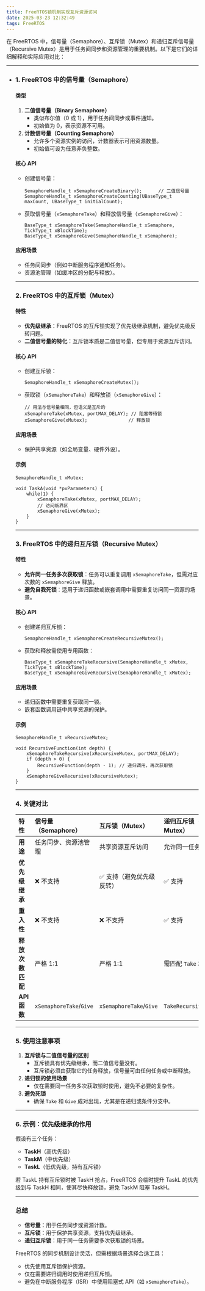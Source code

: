 ```yaml
---
title: FreeRTOS锁机制实现互斥资源访问
date: 2025-03-23 12:32:49
tags: FreeRTOS
---
```


在 FreeRTOS 中，信号量（Semaphore）、互斥锁（Mutex）和递归互斥信号量（Recursive Mutex）是用于任务间同步和资源管理的重要机制。以下是它们的详细解释和实际应用对比：

------

- ### **1. FreeRTOS 中的信号量（Semaphore）**

  #### **类型**

  1. **二值信号量（Binary Semaphore）**
     - 类似布尔值（0 或 1），用于任务间同步或事件通知。
     - 初始值为 0，表示资源不可用。
  2. **计数信号量（Counting Semaphore）**
     - 允许多个资源实例的访问，计数器表示可用资源数量。
     - 初始值可设为任意非负整数。

  #### **核心 API**

  - 创建信号量：

    ```
    SemaphoreHandle_t xSemaphoreCreateBinary();      // 二值信号量
    SemaphoreHandle_t xSemaphoreCreateCounting(UBaseType_t maxCount, UBaseType_t initialCount);
    ```

  - 获取信号量（`xSemaphoreTake`）和释放信号量（`xSemaphoreGive`）：

    ```
    BaseType_t xSemaphoreTake(SemaphoreHandle_t xSemaphore, TickType_t xBlockTime);
    BaseType_t xSemaphoreGive(SemaphoreHandle_t xSemaphore);
    ```

  #### **应用场景**

  - 任务间同步（例如中断服务程序通知任务）。
  - 资源池管理（如缓冲区的分配与释放）。

  ------

  ### **2. FreeRTOS 中的互斥锁（Mutex）**

  #### **特性**

  - **优先级继承**：FreeRTOS 的互斥锁实现了优先级继承机制，避免优先级反转问题。
  - **二值信号量的特化**：互斥锁本质是二值信号量，但专用于资源互斥访问。

  #### **核心 API**

  - 创建互斥锁：

    ```
    SemaphoreHandle_t xSemaphoreCreateMutex();
    ```

  - 获取锁（`xSemaphoreTake`）和释放锁（`xSemaphoreGive`）：

    ```
    // 用法与信号量相同，但语义是互斥的
    xSemaphoreTake(xMutex, portMAX_DELAY); // 阻塞等待锁
    xSemaphoreGive(xMutex);               // 释放锁
    ```

  #### **应用场景**

  - 保护共享资源（如全局变量、硬件外设）。

  #### **示例**

  ```
  SemaphoreHandle_t xMutex;
  
  void TaskA(void *pvParameters) {
      while(1) {
          xSemaphoreTake(xMutex, portMAX_DELAY);
          // 访问临界区
          xSemaphoreGive(xMutex);
      }
  }
  ```

  ------

  ### **3. FreeRTOS 中的递归互斥锁（Recursive Mutex）**

  #### **特性**

  - **允许同一任务多次获取锁**：任务可以重复调用 `xSemaphoreTake`，但需对应次数的 `xSemaphoreGive` 释放。
  - **避免自我死锁**：适用于递归函数或嵌套调用中需要重复访问同一资源的场景。

  #### **核心 API**

  - 创建递归互斥锁：

    ```
    SemaphoreHandle_t xSemaphoreCreateRecursiveMutex();
    ```

  - 获取和释放需使用专用函数：

    ```
    BaseType_t xSemaphoreTakeRecursive(SemaphoreHandle_t xMutex, TickType_t xBlockTime);
    BaseType_t xSemaphoreGiveRecursive(SemaphoreHandle_t xMutex);
    ```

  #### **应用场景**

  - 递归函数中需要重复获取同一锁。
  - 嵌套函数调用链中共享资源的保护。

  #### **示例**

  ```
  SemaphoreHandle_t xRecursiveMutex;
  
  void RecursiveFunction(int depth) {
      xSemaphoreTakeRecursive(xRecursiveMutex, portMAX_DELAY);
      if (depth > 0) {
          RecursiveFunction(depth - 1); // 递归调用，再次获取锁
      }
      xSemaphoreGiveRecursive(xRecursiveMutex);
  }
  ```

  ------

  ### **4. 关键对比**

  | **特性**         | **信号量（Semaphore）** | **互斥锁（Mutex）**      | **递归互斥锁（Recursive Mutex）** |
  | :--------------- | :---------------------- | :----------------------- | :-------------------------------- |
  | **用途**         | 任务同步、资源池管理    | 共享资源互斥访问         | 允许同一任务多次获取锁            |
  | **优先级继承**   | ❌ 不支持                | ✅ 支持（避免优先级反转） | ✅ 支持                            |
  | **重入性**       | ❌ 不支持                | ❌ 不支持                 | ✅ 支持                            |
  | **释放次数匹配** | 严格 1:1                | 严格 1:1                 | 需匹配 `Take` 和 `Give` 次数      |
  | **API 函数**     | `xSemaphoreTake`/`Give` | `xSemaphoreTake`/`Give`  | `TakeRecursive`/`GiveRecursive`   |

  ------

  ### **5. 使用注意事项**

  1. **互斥锁与二值信号量的区别**
     - 互斥锁具有优先级继承，而二值信号量没有。
     - 互斥锁必须由获取它的任务释放，信号量可由任何任务或中断释放。
  2. **递归锁的使用场景**
     - 仅在需要同一任务多次获取锁时使用，避免不必要的复杂性。
  3. **避免死锁**
     - 确保 `Take` 和 `Give` 成对出现，尤其是在递归或条件分支中。

  ------

  ### **6. 示例：优先级继承的作用**

  假设有三个任务：

  - **TaskH**（高优先级）
  - **TaskM**（中优先级）
  - **TaskL**（低优先级，持有互斥锁）

  若 TaskL 持有互斥锁时被 TaskH 抢占，FreeRTOS 会临时提升 TaskL 的优先级到与 TaskH 相同，使其尽快释放锁，避免 TaskM 阻塞 TaskH。

  ------

  ### **总结**

  - **信号量**：用于任务同步或资源计数。
  - **互斥锁**：用于保护共享资源，支持优先级继承。
  - **递归互斥锁**：用于同一任务需要多次获取锁的场景。

  FreeRTOS 的同步机制设计灵活，但需根据场景选择合适工具：

  - 优先使用互斥锁保护资源。
  - 仅在需要递归调用时使用递归互斥锁。
  - 避免在中断服务程序（ISR）中使用阻塞式 API（如 `xSemaphoreTake`）。